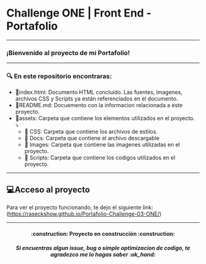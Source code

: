 # Challenge ONE | Front End -  Portafolio

---

### ¡Bienvenido al proyecto de mi Portafolio!
---
 

### 🔍 En este repositorio encontraras:
* 📄index.html: Documento HTML concluído. Las fuentes, imagenes, archivos CSS y Scripts ya están referenciados en el documento.
* 📃README.md: Docuemento con la informacion relacionada a este proyecto.
* 📂assets: Carpeta que contiene los elementos utilizados en el proyecto.
   <br>    ⤵️<br>
   * 📁 CSS: Carpeta que contiene los archivos de estilos.
   * 📁 Docs: Carpeta que contiene el archivo descargable
   * 📁 Images: Carpeta que contiene las imagenes utilizadas en el proyecto.
   * 📁 Scripts: Carpeta que contiene los codigos utilizados en el proyecto.
---
## 💻Acceso al proyecto

Para ver el proyecto funcionando, te dejo el siguiente link: (https://raseckshow.github.io/Portafolio-Challenge-03-ONE/)

---

<h4 align="center">
:construction: Proyecto en construcción :construction:
</h4>
<h5 align="center">
Si encuentras algun issue, bug o simple optimizacion de codigo, te agradezco me lo hagas saber :ok_hand: 
</h5>
  

